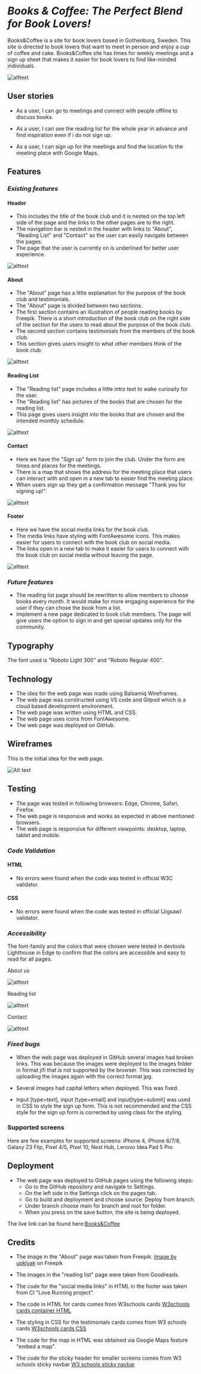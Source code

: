 # *Books & Coffee: The Perfect Blend for Book Lovers!*

Books&Coffee is a site for book lovers based in Gothenburg, Sweden. This site is directed to book lovers that want to meet in person and enjoy a cup of coffee and cake. Books&Coffee site has times for weekly meetings and a sign up sheet that makes it easier for book lovers to find like-minded individuals.

![alttext](doc/img/amiresonsive.png)

## **User stories** ##

* As a user, I can go to meetings and connect with people offline to discuss books.

* As a user, I can see the reading list for the whole year in advance and find inspiration even if i do not sign up. 

* As a user, I can sign up for the meetings and find the location fo the meeting place with Google Maps. 

## **Features** ##

### *Existing features* ###

#### **Header** ####

 * This includes the title of the book club and it is nested on the top left side of the page and the links to the other pages are to the right. 
 * The navigation bar is nested in the header with links to "About", "Reading List" and "Contact" so the user can easily navigate between the pages.
 * The page that the user is currently on is underlined for better user experience.

 ![alttext](doc/img/header.png)

 
 #### **About** ####

 * The "About" page has a little explanation for the purpose of the book club and testimonials.
 * The "About" page is divided between two sections.
 * The first section contains an illustration of people reading books by Freepik. There is a short introduction of the book club on the right side of the section for the users to read about the purpose of the book club.
 * The second section contains testimonials from the members of the book club.
 * This section gives users insight to what other members think of the book club. 

 ![alttext](doc/img/aboutus.png)


 ####  **Reading List** ####

 * The "Reading list" page includes a little intro text to wake curiosity for the user. 
 * The "Reading list" has pictures of the books that are chosen for the reading list.
 * This page gives users insight into the books that are chosen and the intended monthly schedule.

 ![alttext](doc/img/readinglist.png)


 #### **Contact** ####

 * Here we have the "Sign up" form to join the club. Under the form are times and places for the meetings.
 * There is a map that shows the address for the meeting place that users can interact with and open in a new tab to easier find the meeting place. 
 * When users sign up they get a confirmation message "Thank you for signing up!". 

 ![alttext](doc/img/contact.png)


 #### **Footer** ####

 * Here we have the social media links for the book club. 
 * The media links have styling with FontAwesome icons. This makes easier for users to connect with the book club on social media. 
 * The links open in a new tab to make it easier for users to connect with the book club on social media without leaving the page. 

 ![alttext](doc/img/footer.png)

 
 ### *Future features* ###
 * The reading list page should be rewritten to allow members to choose books every month. It would make for more engaging experience for the user if they can chose the book from a list.
 * Implement a new page dedicated to book club members. The page will give users the option to sign in and get special updates only for the community.


 ## **Typography** ##
 The font used is "Roboto Light 300" and "Roboto Regular 400".

 
 ## **Technology** ##
 * The idea for the web page was made using Balsamiq Wireframes.
 * The web page was constructed using VS code and Gitpod which is a cloud based development environment.
 * The web page was written using HTML and CSS. 
 * The web page uses icons from FontAwesome.
 * The web page was deployed on GitHub.

 ## **Wireframes** ##

 This is the initial idea for the web page.

![Alt text](doc/img/bookclub-project-books-coffee.png)


## **Testing** ##

* The page was tested in following browsers: Edge, Chrome, Safari, Firefox.
* The web page is responsive and works as expected in above mentioned browsers. 
* The web page is responsive for different viewpoints: desktop, laptop, tablet and mobile.

### *Code Validation* ####

#### HTML

* No errors were found when the code was tested in official W3C validator.

#### CSS

* No errors were found when the code was tested in official (Jigsaw) validator.

### *Accessibility* ###

The font-family and the colors that were chosen were tested in devtools Lighthouse in Edge to confirm that the colors are accessible and easy to read for all pages. 

About us

![alttext](doc/img/aboutuslighthouse.png)


Reading list

![alttext](doc/img/readinglistlighthouse.png)


Contact

![alttext](doc/img/contactlighthouse.png)


### *Fixed bugs* ###

*  When the web page was deployed in GitHub several images had broken links. This was because the images were deployed to the images folder in format jifi that is not supported by the browser. This was corrected by uploading the images again with the correct format jpg.

* Several images had capital letters when deployed. This was fixed.

* Input [type=text], input [type=email] and input[type=submit] was used in CSS to style the sign up    form. This is not recommended and the CSS style for the sign up form is corrected by using class for the styling.

### **Supported screens** ###
Here are few examples for supported screens: iPhone 4, iPhone 6/7/8, Galaxy Z3 Flip, Pixel 4/5, Pixel 10, Nest Hub, Lenovo Idea Pad 5 Pro.

## **Deployment** ##

* The web page was deployed to GitHub pages using the following steps:
    - Go to the GitHub repository and navigate to Settings.
    - On the left side in the Settings click on the pages tab.
    - Go to build and deployment and choose source: Deploy from branch.
    - Under branch choose main for branch and root for folder. 
    - When you press on the save button, the site is being deployed.

The live link can be found here:<a href="https://jasminabihel.github.io/books-and-coffee/index.html.">Books&Coffee</a>

## **Credits** ##
* The image in the "About" page was taken from Freepik. 
 <a href="https://www.freepik.com/free-vector/book-club-concept-with-people-read-books_29222683.htm#query=book%20illustration%20with%20people&position=4&from_view=search&track=ais">Image by upklyak</a> on Freepik

* The images in the "reading list" page were taken from Goodreads.

* The code for the "social media links" in HTML in the footer was taken from CI "Love Running project".

* The code in HTML for cards comes from W3schools cards <a href="https://www.w3schools.com/w3css/tryit.asp?filename=tryw3css_cards">W3schools cards container HTML</a>

* The styling in CSS for the testimonials cards comes from W3 schools cards <a href="https://www.w3schools.com/howto/tryit.asp?filename=tryhow_css_cards>w3 schools cards">W3schools cards CSS</a>

* The code for the map in HTML was obtained via Google Maps feature "embed a map".

* The code for the sticky header for smaller screens comes from W3 schools sticky navbar <a href="https://www.w3schools.com/howto/howto_js_navbar_sticky.asp">W3 schools sticky navbar</a>
